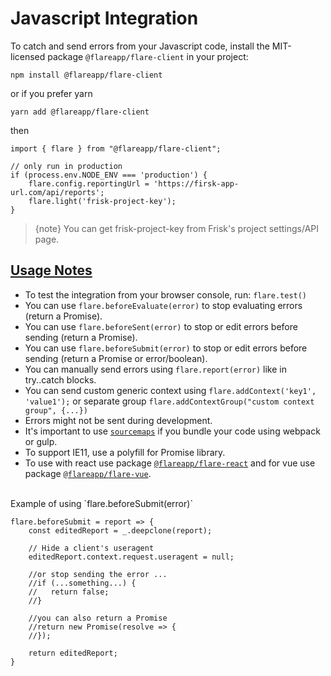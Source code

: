 # Javascript Integration

To catch and send errors from your Javascript code, install the MIT-licensed package `@flareapp/flare-client` in your project:

    npm install @flareapp/flare-client

or if you prefer yarn

    yarn add @flareapp/flare-client


then 

    import { flare } from "@flareapp/flare-client";

    // only run in production
    if (process.env.NODE_ENV === 'production') {
        flare.config.reportingUrl = 'https://firsk-app-url.com/api/reports';
        flare.light('frisk-project-key');
    }

> {note} You can get frisk-project-key from Frisk's project settings/API page.

 <a name="usage-notes"></a>
## [Usage Notes](#usage-notes)
- To test the integration from your browser console, run: `flare.test()`
- You can use `flare.beforeEvaluate(error)` to stop evaluating errors (return a Promise). 
- You can use `flare.beforeSent(error)` to stop or edit errors before sending (return a Promise). 
- You can use `flare.beforeSubmit(error)` to stop or edit errors before sending (return a Promise or error/boolean). 
- You can manually send errors using `flare.report(error)` like in try..catch blocks.
- You can send custom generic context using `flare.addContext('key1', 'value1');` or separate group `flare.addContextGroup("custom context group", {...})`
- Errors might not be sent during development.
- It's important to use [`sourcemaps`](https://www.npmjs.com/package/@flareapp/flare-webpack-plugin-sourcemap) if you bundle your code using webpack or gulp.
- To support IE11, use a polyfill for Promise library.
- To use with react use package [`@flareapp/flare-react`](https://www.npmjs.com/package/@flareapp/flare-react) and for vue use package [`@flareapp/flare-vue`](https://www.npmjs.com/package/@flareapp/flare-vue).

<br>
Example of using `flare.beforeSubmit(error)`

    flare.beforeSubmit = report => {
        const editedReport = _.deepclone(report);

        // Hide a client's useragent
        editedReport.context.request.useragent = null;

        //or stop sending the error ...
        //if (...something...) {
        //   return false;
        //}

        //you can also return a Promise
        //return new Promise(resolve => {
        //});

        return editedReport;
    }